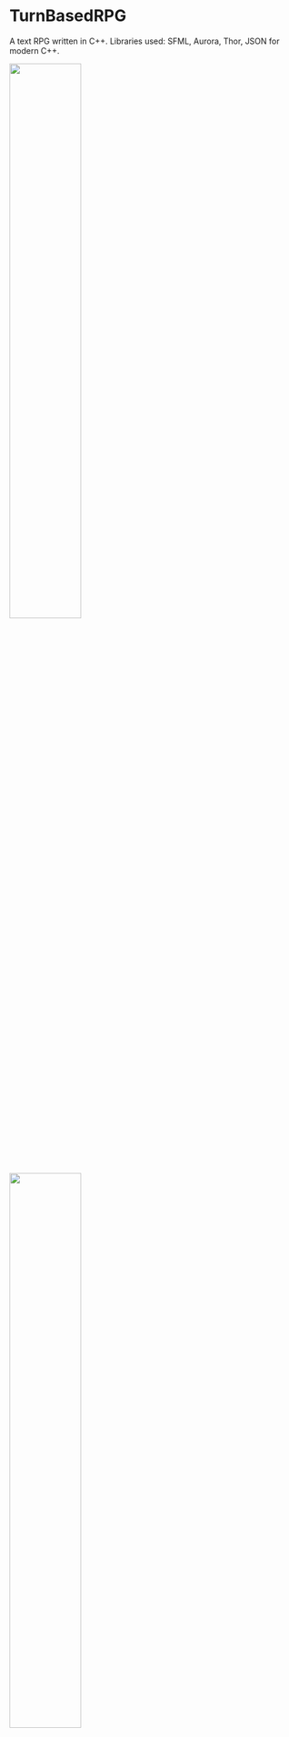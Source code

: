 # TurnBasedRPG
A text RPG written in C++. Libraries used: SFML, Aurora, Thor, JSON for modern C++.  

<img src="https://user-images.githubusercontent.com/73517902/223221063-41b7aa6d-ca36-4a71-b19a-12f65702381a.png" width=50% height=50%>  
<img src="https://user-images.githubusercontent.com/73517902/223221049-193b2f45-8524-4647-bd78-7727b9e5462c.png" width=50% height=50%>  
<img src="https://user-images.githubusercontent.com/73517902/223221067-13dc2345-cb15-4501-b1be-7690bb7023ee.png" width=50% height=50%>  
<img src="https://user-images.githubusercontent.com/73517902/223221075-40111043-1c26-4a6e-a0f2-f015686d83c6.png" width=50% height=50%>  

